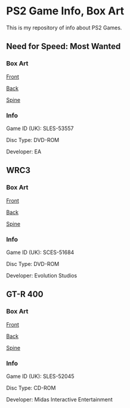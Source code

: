 # PS2 Game Info, Box Art
This is my repository of info about PS2 Games.

## Need for Speed: Most Wanted
### Box Art
[Front](https://github.com/cainy-a/cainy-a.github.io/raw/master/PS2%20Scans/Need%20for%20speed%20most%20wanted/nfsmw-front.jpg)

[Back](https://github.com/cainy-a/cainy-a.github.io/raw/master/PS2%20Scans/Need%20for%20speed%20most%20wanted/nfsmw-back.jpg)

[Spine](https://github.com/cainy-a/cainy-a.github.io/raw/master/PS2%20Scans/Need%20for%20speed%20most%20wanted/nfsmw-spine.jpg)
### Info

Game ID (UK): SLES-53557

Disc Type: DVD-ROM

Developer: EA

## WRC3
### Box Art
[Front](https://github.com/cainy-a/cainy-a.github.io/raw/master/PS2%20Scans/WRC/WRC3-front.jpg)

[Back](https://github.com/cainy-a/cainy-a.github.io/raw/master/PS2%20Scans/WRC/WRC3-back.jpg)

[Spine](https://github.com/cainy-a/cainy-a.github.io/raw/master/PS2%20Scans/WRC/WRC3-spine.jpg)
### Info

Game ID (UK): SCES-51684

Disc Type: DVD-ROM

Developer: Evolution Studios

## GT-R 400
### Box Art
[Front](https://github.com/cainy-a/cainy-a.github.io/raw/master/PS2%20Scans/GTR400/GTR400-front.jpg)

[Back](https://github.com/cainy-a/cainy-a.github.io/raw/master/PS2%20Scans/GTR400/GTR400-back.jpg)

[Spine](https://github.com/cainy-a/cainy-a.github.io/raw/master/PS2%20Scans/GTR400/GTR400-spine.jpg)
### Info

Game ID (UK): SLES-52045

Disc Type: CD-ROM

Developer: Midas Interactive Entertainment
